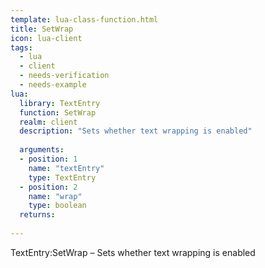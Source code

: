```yaml
---
template: lua-class-function.html
title: SetWrap
icon: lua-client
tags:
  - lua
  - client
  - needs-verification
  - needs-example
lua:
  library: TextEntry
  function: SetWrap
  realm: client
  description: "Sets whether text wrapping is enabled"
  
  arguments:
  - position: 1
    name: "textEntry"
    type: TextEntry
  - position: 2
    name: "wrap"
    type: boolean
  returns:
    
---
```


<div class="lua__search__keywords">
TextEntry:SetWrap &#x2013; Sets whether text wrapping is enabled
</div>
